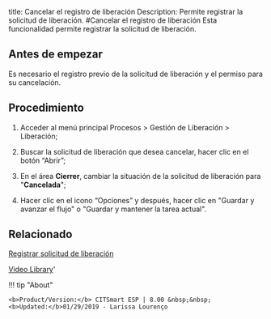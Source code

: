 title:  Cancelar el registro de liberación 
Description: Permite registrar la solicitud de liberación.
#Cancelar el registro de liberación
Esta funcionalidad permite registrar la solicitud de liberación.

Antes de empezar
----------------

Es necesario el registro previo de la solicitud de liberación y el permiso para
su cancelación.

Procedimiento
-------------

1.  Acceder al menú principal Procesos \> Gestión de Liberación \> Liberación;

2.  Buscar la solicitud de liberación que desea cancelar, hacer clic en el
    botón “Abrir”;

3.  En el área **Cierrer**, cambiar la situación de la solicitud de liberación
    para "**Cancelada**";

4.  Hacer clic en el icono “Opciones” y después, hacer clic en "Guardar y
    avanzar el flujo" o "Guardar y mantener la tarea actual".

Relacionado
---------------

[Registrar solicitud de liberación](/es-es/citsmart-esp-8/processes/release/use/register-release-request.html)

<i class='fa fa-youtube-play  fa-2x' style='color:#97ce17;vertical-align: middle;'> </i> [Video Library](https://www.youtube.com/playlist?list=PLB5qK2uzf2RPdiRF4nIuCkAvXedNFV-af)'

!!! tip "About"

    <b>Product/Version:</b> CITSmart ESP | 8.00 &nbsp;&nbsp;
    <b>Updated:</b>01/29/2019 - Larissa Lourenço

